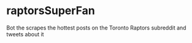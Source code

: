 # raptorsSuperFan
Bot the scrapes the hottest posts on the Toronto Raptors subreddit and tweets about it
